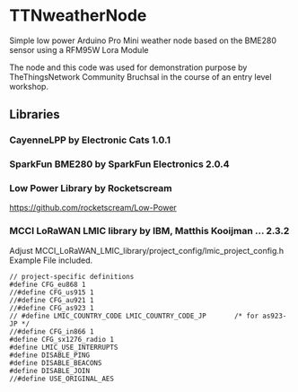 # TTNweatherNode
Simple low power Arduino Pro Mini weather node based on the BME280 sensor using a RFM95W Lora Module

The node and this code was used for demonstration purpose by 
TheThingsNetwork Community Bruchsal in the course of an entry level
workshop.

## Libraries
### CayenneLPP by Electronic Cats 1.0.1
### SparkFun BME280 by SparkFun Electronics 2.0.4
### Low Power Library by Rocketscream
https://github.com/rocketscream/Low-Power

### MCCI LoRaWAN LMIC library by IBM, Matthis Kooijman ... 2.3.2

Adjust MCCI_LoRaWAN_LMIC_library/project_config/lmic_project_config.h
Example File included.

```
// project-specific definitions
#define CFG_eu868 1
//#define CFG_us915 1
//#define CFG_au921 1
//#define CFG_as923 1
// #define LMIC_COUNTRY_CODE LMIC_COUNTRY_CODE_JP       /* for as923-JP */
//#define CFG_in866 1
#define CFG_sx1276_radio 1
#define LMIC_USE_INTERRUPTS
#define DISABLE_PING
#define DISABLE_BEACONS
#define DISABLE_JOIN
//#define USE_ORIGINAL_AES
```
